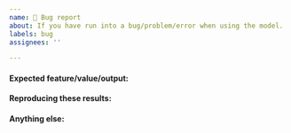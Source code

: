 ```yaml
---
name: 🐞 Bug report
about: If you have run into a bug/problem/error when using the model.
labels: bug
assignees: ''

---
```

<!-- Note: Based on issue templates for standard-GEMs (e.g., Human-GEM, Yeast-GEM). -->

<!-- Note: Please search to see if an issue already exists for the bug you encountered. -->

<!-- Make sure you use the latest RBC-GEM version. -->

<!-- For convenience, when referring to a particular reaction/metabolite/gene identifiers, 

#### Current behavior:
<!-- A concise description of what you're experiencing. Try to be as clear as possible: Is it something wrong/missing in the model? Is it a simulation issue? How does the reaction/metabolite/gene/simulation look like in the `main` branch? -->

#### Expected feature/value/output:
<!-- A concise description of what you expected to happen. How the reaction/metabolite/gene/simulation result should look (cite literature if needed). If you have a precise idea on how this should be fixed, then it might be better to use the "Propose curation" issue type (link to change this is above "Title").  -->

#### Reproducing these results:
<!-- If the bug is a result from simulation, model import/export or use of any of the functions in this repository, then make sure you report:
1. What operating system you use (Windows/Mac).
2. What version of Python/COBRApy or MATLAB/RAVEN/COBRA you use (provide what is relevant for your situation).
3. If a simulation result, also report the solver (Gurobi/glpk/CPLEX etc.).
3. What exact commands were done, so that we can try to reproduce the bug.
4. The exact error message that is shown.
-->

#### Anything else:
<!--
Links? References? Anything that will give us more context about the issue that you are encountering!
-->

